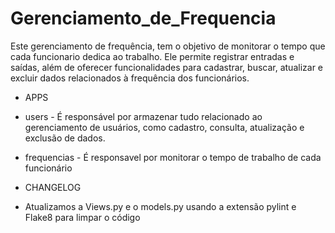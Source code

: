 # Gerenciamento_de_Frequencia

Este gerenciamento de frequência, tem o objetivo de monitorar o tempo que cada funcionario dedica ao trabalho. Ele permite registrar entradas e saídas, além de oferecer funcionalidades para cadastrar, buscar, atualizar e excluir dados relacionados à frequência dos funcionários.

* APPS 

- users - É responsável por armazenar tudo relacionado ao gerenciamento de usuários, como cadastro, consulta, atualização e exclusão de dados.

- frequencias - É responsavel por monitorar o tempo de trabalho de cada funcionário

* CHANGELOG 

- Atualizamos a Views.py  e o models.py usando a extensão pylint e Flake8 para limpar o código

